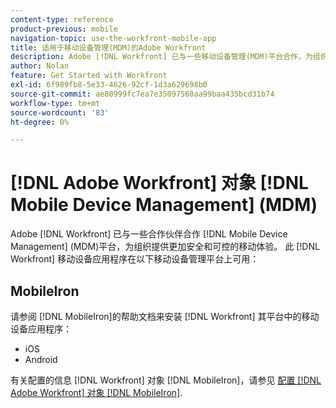 ```yaml
---
content-type: reference
product-previous: mobile
navigation-topic: use-the-workfront-mobile-app
title: 适用于移动设备管理(MDM)的Adobe Workfront
description: Adobe [!DNL Workfront] 已与一些移动设备管理(MDM)平台合作，为组织提供更加安全和可控的移动体验。
author: Nolan
feature: Get Started with Workfront
exl-id: 6f989fb8-5e33-4626-92cf-1d3a629698b0
source-git-commit: ae80999fc7ea7e35097560aa99baa435bcd31b74
workflow-type: tm+mt
source-wordcount: '83'
ht-degree: 0%

---
```


# [!DNL Adobe Workfront] 对象 [!DNL Mobile Device Management] (MDM)

Adobe [!DNL Workfront] 已与一些合作伙伴合作 [!DNL Mobile Device Management] (MDM)平台，为组织提供更加安全和可控的移动体验。 此 [!DNL Workfront] 移动设备应用程序在以下移动设备管理平台上可用：

## MobileIron

请参阅 [!DNL MobileIron]的帮助文档来安装 [!DNL Workfront] 其平台中的移动设备应用程序：

* iOS
* Android

有关配置的信息 [!DNL Workfront] 对象 [!DNL MobileIron]，请参见 [配置 [!DNL Adobe Workfront] 对象 [!DNL MobileIron]](../../../workfront-basics/mobile-apps/using-the-workfront-mobile-app/wf-mobileiron-configs.md).

<!--
<h2 data-mc-conditions="QuicksilverOrClassic.Draft mode">Blackberry Dynamics</h2>
-->

<!--
<p data-mc-conditions="QuicksilverOrClassic.Draft mode">See Blackberry Dynamics' help documentation to install the Workfront mobile app from their platform:</p>
-->

<!--
<ul data-mc-conditions="QuicksilverOrClassic.Draft mode">
<li>iOS</li>
<li>Android</li>
</ul>
-->
